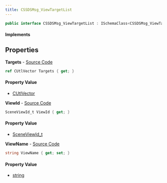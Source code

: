 ```yaml
---
title: CSSDSMsg_ViewTargetList
---
```


```csharp
public interface CSSDSMsg_ViewTargetList : ISchemaClass<CSSDSMsg_ViewTargetList>, ISchemaField, ISchemaClass, INativeHandle
```

#### Implements

## Properties

**Targets** - [Source Code](https://github.com/swiftly-solution/swiftlys2/blob/main/managed/src/SwiftlyS2.Generated/Schemas/Interfaces/CSSDSMsg_ViewTargetList.cs#L21)

```csharp
ref CUtlVector Targets { get; }
```

#### Property Value

- [CUtlVector](/docs/api/shared/natives/cutlvector)

**ViewId** - [Source Code](https://github.com/swiftly-solution/swiftlys2/blob/main/managed/src/SwiftlyS2.Generated/Schemas/Interfaces/CSSDSMsg_ViewTargetList.cs#L16)

```csharp
SceneViewId_t ViewId { get; }
```

#### Property Value

- [SceneViewId_t](/docs/api/shared/schemadefinitions/sceneviewid_t)

**ViewName** - [Source Code](https://github.com/swiftly-solution/swiftlys2/blob/main/managed/src/SwiftlyS2.Generated/Schemas/Interfaces/CSSDSMsg_ViewTargetList.cs#L18)

```csharp
string ViewName { get; set; }
```

#### Property Value

- [string](https://learn.microsoft.com/dotnet/api/system.string)

